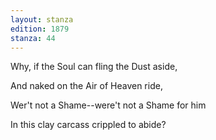 ```yaml
---
layout: stanza
edition: 1879
stanza: 44
---
```


Why, if the Soul can fling the Dust aside,

And naked on the Air of Heaven ride,

Wer't not a Shame--were't not a Shame for him

In this clay carcass crippled to abide?